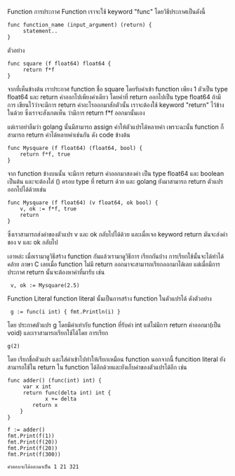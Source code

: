 Function
การประกาศ Function เราจะใช้ keyword "func" โดยวิธีประกาศเป็นดังนี้

	func function_name (input_argument) (return) {
	     statement..
	}
	  
ตัวอย่าง

	func square (f float64) float64 {
	     return f*f
	}
	
จากที่เห็นข้างต้น เราประกาศ function ชื่อ square โดยรับค่าเข้า function เพียง 1 ตัวเป็น type float64
และ return ค่าออกไปเพียงค่าเดียว โดยค่าที่ return ออกไปเป็น type float64 ถ้ามีการ เขียนไว้ว่าจะมีการ return ค่าอะไรออกมาสักตัวนั้น 
เราจะต้องใช้ keyword "return" ไว้ข้างในด้วย ซึ่งเราจะสังเกตเห็น ว่ามีการ return f*f ออกมานั้นเอง

แต่เราอย่าลืมว่า golang นั้นมีสามารถ assign ค่าให้ตัวแปรได้หลายค่า เพราะฉะนั้น function ก็สามารถ 
return ค่าได้หลายค่าเช่นกัน ดัง code ข้างต้น
       
	func Mysquare (f float64) (float64, bool) {
		return f*f, true
	}
	
จาก function ข้างบนนั้น จะมีการ return ค่าออกมาสองค่า เป็น type float64 และ boolean เป็นต้น และจะต้องใส่ () ครอบ type ที่ return ด้วย และ golang ยังมาสามารถ return ตัวแปรออกไปได้ด้วยเช่น

	func Mysquare (f float64) (v float64, ok bool) {
		v, ok := f*f, true
		return
	}

ซึ่งเราสามารถส่งค่าของตัวแปร v และ ok กลับไปได้ด้วย และเมื่อเจอ keyword return มันจะส่งค่าของ v และ ok กลับไป

เอาหล่ะ เมื่อเรามาดูวิธีสร้าง function กันแล้วเรามาดูวิธีการ เรียกกันบ้าง
การเรียกใช้นั้นจะได้ทำได้คล้าย ภาษา C เลยเมื่อ function ไม่มี return ออกมาจะสามารถเรียกออกมาได้เลย 
แต่เมื่อมีการประกาศ return นั้นจะต้องหาค่าที่มารับ เช่น
		
	 v, ok := Mysquare(2.5)

Function Literal
function literal นั้นเป็นการสร้าง function ในตัวแปรได้ ดังตัวอย่าง

	 g := func(i int) { fmt.Println(i) }

โดย ประกาศตัวแปร g โดยมีค่าเท่ากับ function ที่รับค่า int แต่ไม่มีการ return ค่าออกมา(เป็น void)
และเราสามารถเรียกใช้ได้โดย การเรียก

	g(2)

โดย เรียกชื่อตัวแปร และใส่ค่าเข้าไปทำให้เรียกเหมือน function
นอกจากนี้ funcition literal ยังสามารถใช้ใน return ใน function ได้อีกด้วยและยังเก็บค่าของตัวแปรได้อีก เช่น

	func adder() (func(int) int) {
	     var x int
	     return func(delta int) int {
	     	    x += delta
		    return x
		}
	}
	
	f := adder()
	fmt.Print(f(1))
	fmt.Print(f(20))
	fmt.Print(f(20))
	fmt.Print(f(300))

	คำตอบจะได้ออกมาเป็น 1 21 321

